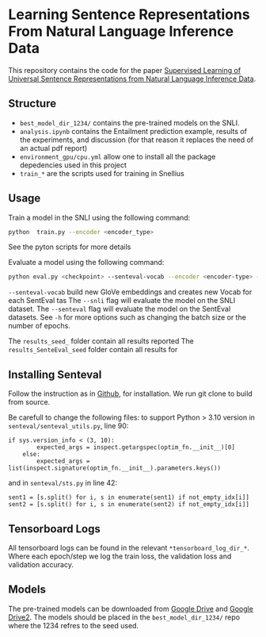 # Learning Sentence Representations From Natural Language Inference Data

This repository contains the code for the paper [Supervised Learning of Universal Sentence Representations from Natural Language Inference Data](https://arxiv.org/abs/1705.02364).

## Structure
* `best_model_dir_1234/` contains the pre-trained models on the SNLI.
* `analysis.ipynb` contains the Entailment prediction example, results of the experiments, and discussion (for that reason it replaces the need of an actual pdf report)
* `environment_gpu/cpu.yml` allow one to install all the package depedencies used in this project
* `train_*` are the scripts used for training in Snellius



## Usage

Train a model in the SNLI using the following command:

```bash
python  train.py --encoder <encoder_type>
```
See the pyton scripts for more details

Evaluate a model using the following command:

```bash
python eval.py <checkpoint> --senteval-vocab --encoder <encoder-type> --snli --senteval
```
`--senteval-vocab` build new GloVe embeddings and creates new Vocab for each SentEval tas 
The `--snli` flag will evaluate the model on the SNLI dataset. The `--senteval` flag will evaluate the model on the SentEval datasets. See `-h` for more options such as changing the batch size or the number of epochs.

The `results_seed_` folder contain all results reported
The `results_SenteEval_seed` folder contain all results for 

## Installing Senteval 
Follow the instruction as in [Github](https://github.com/facebookresearch/SentEval), for installation. We run git clone to build from source.

Be carefull to change the following files:
 to support Python > 3.10 version 
in `senteval/senteval_utils.py`, line 90:
```
if sys.version_info < (3, 10):
        expected_args = inspect.getargspec(optim_fn.__init__)[0]
    else:
        expected_args = list(inspect.signature(optim_fn.__init__).parameters.keys())
```
and in `senteval/sts.py` in line 42:
```
sent1 = [s.split() for i, s in enumerate(sent1) if not_empty_idx[i]]
sent2 = [s.split() for i, s in enumerate(sent2) if not_empty_idx[i]]
```

## Tensorboard Logs

All tensorboard logs can be found in the relevant `*tensorboard_log_dir_*`. Where each epoch/step we log the train loss, the validation loss and validation accuracy.
 

## Models

The pre-trained models can be downloaded from [Google Drive](https://drive.google.com/drive/folders/1qP0iZBFZ3855miHVPoVx6xKDtfmLZhtB?usp=sharing) and [Google Drive2](https://drive.google.com/drive/folders/1ZeBUxiXtoE-RRYdJtJxlGc2GVrpfzn3I?usp=sharing). The models should be placed in the `best_model_dir_1234/` repo where the 1234 refres to the seed used.